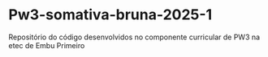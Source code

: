 # Pw3-somativa-bruna-2025-1
Repositório do código desenvolvidos no componente curricular de PW3 na etec de Embu Primeiro
